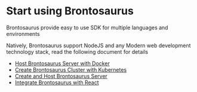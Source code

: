 # Start using Brontosaurus

Brontosaurus provide easy to use SDK for multiple languages and environments

Natively, Brontosaurus support NodeJS and any Modern web development technology stack, read the following document for details

- [Host Brontosaurus Server with Docker](/docs/server/docker.md)
- [Create Brontosaurus Cluster with Kubernetes](/docs/server/k8s.md)
- [Create and Host Brontosaurus Server](/docs/server/host.md)
- [Integrate Brontosaurus with React](/docs/sdk/react.md)
